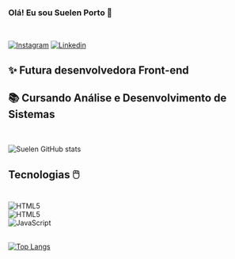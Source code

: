 
### Olá! Eu sou Suelen Porto 👋  
<br>

[![Instagram](	https://img.shields.io/badge/Instagram-E4405F?style=for-the-badge&logo=instagram&logoColor=white)](https://instagram.com/suelenportoig/)
[![Linkedin]( https://img.shields.io/badge/LinkedIn-0077B5?style=for-the-badge&logo=linkedin&logoColor=white)](https://linkedin.com/in/suelen-porto-79057a8a/)
</br>

## ✨ Futura desenvolvedora Front-end
## 📚 Cursando Análise e Desenvolvimento de Sistemas 


</br>


![Suelen GitHub stats](https://github-readme-stats.vercel.app/api?username=SuelenPorto&show_icons=true&theme=gruvbox)

## Tecnologias 🖱️
<br>

<img align="center" alt="HTML5" src="https://img.shields.io/badge/CSS3-1572B6?style=for-the-badge&logo=css3&logoColor=white">

<br>

<img align="center" alt="HTML5" src="https://img.shields.io/badge/HTML5-E34F26?style=for-the-badge&logo=html5&logoColor=white">

<br>

<img align="center" alt="JavaScript" src="https://img.shields.io/badge/JavaScript-F7DF1E?style=for-the-badge&logo=javascript&logoColor=black">

 </br>
</br>

  
  
  
[![Top Langs](https://github-readme-stats.vercel.app/api/top-langs/?username=SuelenPorto&layout=compact)](https://github.com/anuraghazra/github-readme-stats)



